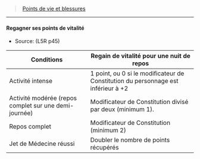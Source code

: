 ﻿---
!GenericItem
Id: l5r_hitpoints_hd.md#regagner-ses-points-de-vitalité
ParentLink: l5r_hitpoints_hd.md#points-de-vie-et-blessures
Name: Regagner ses points de vitalité
ParentName: Points de vie et blessures
NameLevel: 4
Source: (L5R p45)
Attributes: {}
---
> [Points de vie et blessures](hd_l5r_hitpoints.md)

---

#### Regagner ses points de vitalité

- Source: (L5R p45)

|Conditions|Regain de vitalité pour une nuit de repos|
|---|---|
|Activité intense|1 point, ou 0 si le modificateur de Constitution du personnage est inférieur à +2|
|Activité modérée (repos complet sur une demi-journée)|Modificateur de Constitution divisé par deux (minimum 1).|
|Repos complet|Modificateur de Constitution (minimum 2)|
|Jet de Médecine réussi|Doubler le nombre de points récupérés|

